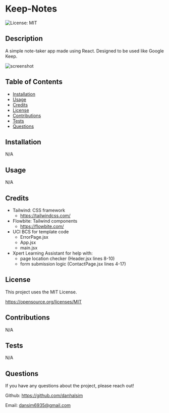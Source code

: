 # Keep-Notes

![License: MIT](https://img.shields.io/badge/License-MIT-yellow.svg)

## Description

A simple note-taker app made using React. Designed to be used like Google Keep.



![screenshot](./my-project/public/screenshot.png)


## Table of Contents

- [Installation](#installation)
- [Usage](#usage)
- [Credits](#credits)
- [License](#license)
- [Contributions](#contributions)
- [Tests](#Tests)
- [Questions](#Questions)


## Installation

N/A


## Usage

N/A


## Credits

- Tailwind: CSS framework
  - https://tailwindcss.com/
- Flowbite: Tailwind components
  - https://flowbite.com/
- UCI BCS for template code
  - ErrorPage.jsx
  - App.jsx
  - main.jsx
- Xpert Learning Assistant for help with:
  - page location checker (Header.jsx lines 8-10)
  - form submission logic (ContactPage.jsx lines 4-17)


## License

This project uses the MIT License.

https://opensource.org/licenses/MIT 


## Contributions

N/A


## Tests

N/A


## Questions

If you have any questions about the project, please reach out!

Github: https://github.com/danhalsim

Email: dansim6935@gmail.com